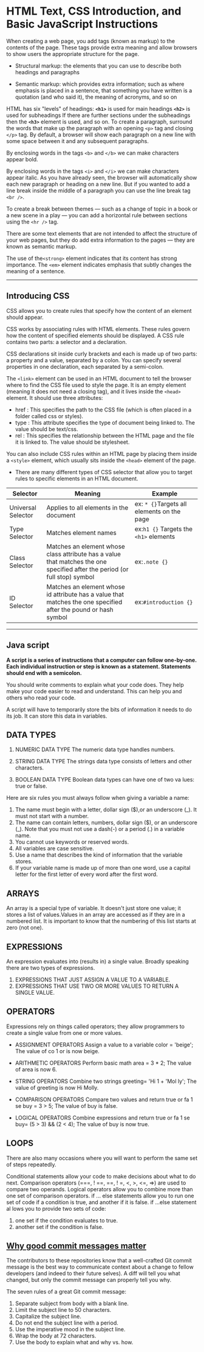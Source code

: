 # HTML Text, CSS Introduction, and Basic JavaScript Instructions

When creating a web page, you add tags
(known as markup) to the contents of the
page. These tags provide extra meaning
and allow browsers to show users the
appropriate structure for the page.

* Structural markup: the elements that you can use to
describe both headings and paragraphs

* Semantic markup: which provides extra information; such
as where emphasis is placed in a sentence, that something
you have written is a quotation (and who said it), the
meaning of acronyms, and so on

HTML has six "levels" of
headings:
**`<h1>`** is used for main headings
**`<h2>`** is used for subheadings
If there are further sections
under the subheadings then the
**`<h3>`** element is used, and so
on.
To create a paragraph, surround
the words that make up the
paragraph with an opening `<p>`
tag and closing `</p>` tag.
By default, a browser will show
each paragraph on a new line
with some space between it and
any subsequent paragraphs.

By enclosing words in the tags
`<b>` and `</b>` we can make
characters appear bold.

By enclosing words in the tags
`<i>` and `</i>` we can make
characters appear italic.
As you have already seen, the
browser will automatically show
each new paragraph or heading
on a new line. But if you wanted
to add a line break inside the
middle of a paragraph you can
use the line break tag `<br />`.

To create a break between themes — such as a change of topic in a book or a new scene in a play — you can add a horizontal rule between sections using the `<hr />` tag.

There are some text elements that are not intended to affect the
structure of your web pages, but they do add extra information to the
pages — they are known as semantic markup.

The use of the`<strong>` element indicates that its content has strong importance.
The `<em>` element indicates emphasis that subtly changes the meaning of a sentence.

-------

## Introducing CSS

CSS allows you to create rules that specify how the content of
an element should appear.

CSS works by associating rules with HTML elements. These rules govern
how the content of specified elements should be displayed. A CSS rule
contains two parts: a selector and a declaration.

CSS declarations sit inside curly brackets and each is made up of two
parts: a property and a value, separated by a colon. You can specify
several properties in one declaration, each separated by a semi-colon.

The `<link>` element can be used
in an HTML document to tell the
browser where to find the CSS
file used to style the page. It is an
empty element (meaning it does
not need a closing tag), and it
lives inside the `<head>` element.
It should use three attributes:

* href : This specifies the path to the
CSS file (which is often placed in
a folder called css or styles).
* type : This attribute specifies the type
of document being linked to. The
value should be text/css.
* rel : This specifies the relationship
between the HTML page and
the file it is linked to. The value
should be stylesheet.

You can also include CSS rules within an HTML page by placing them inside a `<style>` element,
which usually sits inside the `<head>` element of the page.

* There are many different types of CSS selector that allow you to target rules to specific elements in an HTML document.

|Selector          |    Meaning                 |            Example                          |
|------------------|----------------------------|---------------------------------------------|
|Universal Selector| Applies to all elements in the document|ex: `* {}`Targets all elements on the page|
|Type Selector|Matches element names|ex:`h1 {}` Targets the `<h1>` elements|
|Class Selector|Matches an element whose class attribute has a value that matches the one specified after the period (or full stop) symbol|ex:`.note {}` |
|ID Selector|Matches an element whose id attribute has a value that matches the one specified after the pound or hash symbol|ex:`#introduction {}` |

-------

## Java script

**A script is a series of instructions that a computer can follow one-by-one.
Each individual instruction or step is known as a statement.
Statements should end with a semicolon.**

You should write comments to explain what your code does.
They help make your code easier to read and understand.
This can help you and others who read your code.

A script will have to temporarily
store the bits of information it
needs to do its job. It can store this
data in variables.

## DATA TYPES

1. NUMERIC DATA TYPE
The numeric data type handles
numbers.

2. STRING DATA TYPE
The strings data type consists of
letters and other characters.

3. BOOLEAN DATA TYPE
Boolean data types can have one
of two va lues: true or false.


Here are six rules you must always follow when giving a variable a name:

1. The name must begin with
a letter, dollar sign ($),or an
underscore (_). It must not start
with a number.
2. The name can contain letters,
numbers, dollar sign ($), or an
underscore (_). Note that you
must not use a dash(-) or a
period (.) in a variable name.
3. You cannot use keywords or
reserved words.
4. All variables are case sensitive.
5. Use a name that describes the
kind of information that the
variable stores.
6. If your variable name is made
up of more than one word, use a
capital letter for the first letter of
every word after the first word.

## ARRAYS

An array is a special type of variable. It doesn't just store one value; it stores a list of values.Values in an array are accessed as if they are in a numbered list. It is important to know that the numbering of this list starts at zero (not one).

## EXPRESSIONS

An expression evaluates into (results in) a single value. Broadly speaking
there are two types of expressions.

1. EXPRESSIONS THAT JUST ASSIGN A
VALUE TO A VARIABLE.
2. EXPRESSIONS THAT USE TWO OR
MORE VALUES TO RETURN A
SINGLE VALUE.

## OPERATORS

Expressions rely on things called operators; they allow programmers to create a single value from one or more values.

* ASSIGNMENT OPERATORS
Assign a value to a variable
color = 'beige';
The value of co 1 or is now beige.

* ARITHMETIC OPERATORS
Perform basic math
area = 3 * 2;
The value of area is now 6.

* STRING OPERATORS
Combine two strings
greeting= 'Hi 1 + 'Mol ly';
The value of greeting is now Hi Molly.


* COMPARISON OPERATORS
Compare two values and return true or fa 1 se
buy = 3 > 5;
The value of buy is false.

* LOGICAL OPERATORS
Combine expressions and return true or fa 1 se
buy= (5 > 3) && (2 < 4);
The value of buy is now true.

## LOOPS

There are also many
occasions where you will
want to perform the same
set of steps repeatedly.

Conditional statements allow your code to make
decisions about what to do next.
Comparison operators (===, ! ==, ==, ! =, <, >, <=, =>)
are used to compare two operands.
Logical operators allow you to combine more than one
set of comparison operators.
if ... else statements allow you to run one set of code
if a condition is true, and another if it is false.
if ...else statement al lows you
to provide two sets of code:

1. one set if the condition evaluates to true.
2. another set if the condition is false.

## [Why good commit messages matter](https://chris.beams.io/posts/git-commit/)

The contributors to these repositories know that a well-crafted Git commit message is the best way to communicate context about a change to fellow developers (and indeed to their future selves). A diff will tell you what changed, but only the commit message can properly tell you why.

The seven rules of a great Git commit message:

1. Separate subject from body with a blank line.
2. Limit the subject line to 50 characters.
3. Capitalize the subject line.
4. Do not end the subject line with a period.
5. Use the imperative mood in the subject line.
6. Wrap the body at 72 characters.
7. Use the body to explain what and why vs. how.
